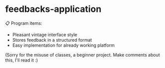 # feedbacks-application
📋 Program items: 

* Pleasant vintage interface style
* Stores feedback in a structured format 
* Easy implementation for already working platform

(Sorry for the misuse of classes, a beginner project. Make comments about this, I'll read it :)
